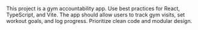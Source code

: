 <!-- Use this file to provide workspace-specific custom instructions to Copilot. For more details, visit https://code.visualstudio.com/docs/copilot/copilot-customization#_use-a-githubcopilotinstructionsmd-file -->

This project is a gym accountability app. Use best practices for React, TypeScript, and Vite. The app should allow users to track gym visits, set workout goals, and log progress. Prioritize clean code and modular design.
